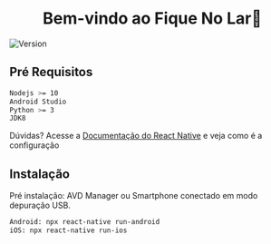 <h1 align="center">Bem-vindo ao Fique No Lar👋</h1>
<p>
  <img alt="Version" src="https://img.shields.io/badge/version-0.0.1-blue.svg?cacheSeconds=2592000" />
</p>

## Pré Requisitos

```sh
Nodejs >= 10
Android Studio
Python >= 3
JDK8
`````
Dúvidas? Acesse a [Documentação do React Native](https://reactnative.dev/docs/environment-setup) e veja como é a configuração


## Instalação

Pré instalação: AVD Manager ou Smartphone conectado em modo depuração USB.

```sh
Android: npx react-native run-android
iOS: npx react-native run-ios
```
